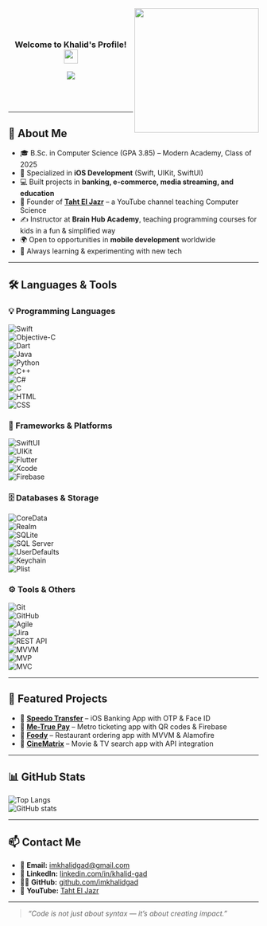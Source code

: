 <img width="250" align="right" src="https://c.tenor.com/_DOBjnGspYAAAAAM/code-coding.gif">

<h3 align="center">
  <br><br>
  Welcome to Khalid's Profile!
  <img src="https://media.giphy.com/media/hvRJCLFzcasrR4ia7z/giphy.gif" width="28">
</h3>

<!-- Typing SVG Animation -->
<p align="center">
  <a href="https://github.com/DenverCoder1/readme-typing-svg">
    <img src="https://readme-typing-svg.herokuapp.com/?lines=iOS%20Software%20Engineer;Flutter%20Enthusiast;Programming%20Instructor;Always%20Learning%20New%20Things!&font=Fira%20Code&center=true&width=600&height=45&color=f75c7e&vCenter=true&size=22">
  </a>
  <br><br>
  <br><br>
</p> 

---

## 🧠 About Me  

- 🎓 B.Sc. in Computer Science (GPA 3.85) – Modern Academy, Class of 2025  
-   Specialized in **iOS Development** (Swift, UIKit, SwiftUI)
- 💻 Built projects in **banking, e-commerce, media streaming, and education**  
- 🎥 Founder of [**Taht El Jazr**](https://youtube.com/@Taht_ELJAZR) – a YouTube channel teaching Computer Science  
- ✍️ Instructor at **Brain Hub Academy**, teaching programming courses for kids in a fun & simplified way
- 🌍 Open to opportunities in **mobile development** worldwide 
- 🚀 Always learning & experimenting with new tech

---

## 🛠️ Languages & Tools  

### 💡 Programming Languages  
![Swift](https://img.shields.io/badge/Swift-FA7343?logo=swift&logoColor=white)  
![Objective-C](https://img.shields.io/badge/Objective--C-000000?logo=apple&logoColor=white)  
![Dart](https://img.shields.io/badge/Dart-0175C2?logo=dart&logoColor=white)  
![Java](https://img.shields.io/badge/Java-007396?logo=java&logoColor=white)  
![Python](https://img.shields.io/badge/Python-3776AB?logo=python&logoColor=white)  
![C++](https://img.shields.io/badge/C++-00599C?logo=c%2b%2b&logoColor=white)  
![C#](https://img.shields.io/badge/C%23-239120?logo=c-sharp&logoColor=white)  
![C](https://img.shields.io/badge/C-00599C?logo=c&logoColor=white)  
![HTML](https://img.shields.io/badge/HTML5-E34F26?logo=html5&logoColor=white)  
![CSS](https://img.shields.io/badge/CSS3-1572B6?logo=css3&logoColor=white)  

### 📱 Frameworks & Platforms  
![SwiftUI](https://img.shields.io/badge/SwiftUI-0A84FF?logo=swift&logoColor=white)  
![UIKit](https://img.shields.io/badge/UIKit-000000?logo=apple&logoColor=white)  
![Flutter](https://img.shields.io/badge/Flutter-02569B?logo=flutter&logoColor=white)  
![Xcode](https://img.shields.io/badge/Xcode-147EFB?logo=xcode&logoColor=white)  
![Firebase](https://img.shields.io/badge/Firebase-FFCA28?logo=firebase&logoColor=black)  

### 🗄️ Databases & Storage  
![CoreData](https://img.shields.io/badge/CoreData-0A84FF?logo=apple&logoColor=white)  
![Realm](https://img.shields.io/badge/Realm-39477F?logo=realm&logoColor=white)  
![SQLite](https://img.shields.io/badge/SQLite-003B57?logo=sqlite&logoColor=white)  
![SQL Server](https://img.shields.io/badge/SQL%20Server-CC2927?logo=microsoft-sql-server&logoColor=white)  
![UserDefaults](https://img.shields.io/badge/UserDefaults-000000?logo=apple&logoColor=white)  
![Keychain](https://img.shields.io/badge/Keychain-000000?logo=apple&logoColor=white)  
![Plist](https://img.shields.io/badge/Plist-000000?logo=apple&logoColor=white)  

### ⚙️ Tools & Others  
![Git](https://img.shields.io/badge/Git-F05032?logo=git&logoColor=white)  
![GitHub](https://img.shields.io/badge/GitHub-181717?logo=github&logoColor=white)  
![Agile](https://img.shields.io/badge/Agile-2496ED?logo=trello&logoColor=white)  
![Jira](https://img.shields.io/badge/Jira-0052CC?logo=jira&logoColor=white)  
![REST API](https://img.shields.io/badge/REST-02569B?logo=postman&logoColor=white)  
![MVVM](https://img.shields.io/badge/MVVM-000000?logo=apple&logoColor=white)  
![MVP](https://img.shields.io/badge/MVP-000000?logo=apple&logoColor=white)  
![MVC](https://img.shields.io/badge/MVC-000000?logo=apple&logoColor=white)  

---

## 🚀 Featured Projects  

- 🔹 [**Speedo Transfer**](https://github.com/imkhalidgad/Speedo-Transfer) – iOS Banking App with OTP & Face ID  
- 🔹 [**Me-True Pay**](https://github.com/imkhalidgad/Me-True-Pay) – Metro ticketing app with QR codes & Firebase  
- 🔹 [**Foody**](https://github.com/imkhalidgad/Foody) – Restaurant ordering app with MVVM & Alamofire  
- 🔹 [**CineMatrix**](https://github.com/imkhalidgad/CineMatrix) – Movie & TV search app with API integration  

---

## 📊 GitHub Stats  

![Top Langs](https://github-readme-stats.vercel.app/api/top-langs/?username=imkhalidgad&layout=compact&theme=tokyonight)  
![GitHub stats](https://github-readme-stats.vercel.app/api?username=imkhalidgad&show_icons=true&theme=tokyonight)  

---

## 📫 Contact Me  

- 📧 **Email:** [imkhalidgad@gmail.com](mailto:imkhalidgad@gmail.com)  
- 💼 **LinkedIn:** [linkedin.com/in/khalid-gad](https://www.linkedin.com/in/khalid-gad)  
- 👨‍💻 **GitHub:** [github.com/imkhalidgad](https://github.com/imkhalidgad)  
- 🎥 **YouTube:** [Taht El Jazr](https://youtube.com/@Taht_ELJAZR)  

---

> *“Code is not just about syntax — it’s about creating impact.”*  
